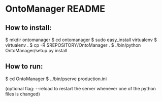 OntoManager README
==================



How to install:
---------------

$ mkdir ontomanager
$ cd ontomanager
$ sudo easy_install virtualenv
$ virtualenv .
$ cp -R $REPOSITORY/OntoManager .
$ ./bin/python OntoManager/setup.py install



How to run:
-----------

$ cd OntoManager
$ ../bin/pserve production.ini

(optional flag: --reload to restart the server whenever one of the python files is changed)
